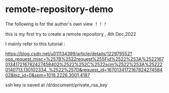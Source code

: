 # remote-repository-demo

The following is for the author's own view ！！！

this is my first try to create a remote repository , 4th Dec,2022


I mainly refer to this tutorial :


https://blog.csdn.net/u011134399/article/details/122979552?ops_request_misc=%257B%2522request%255Fid%2522%253A%2522167013417216782427458402%2522%252C%2522scm%2522%253A%252220140713.130102334..%2522%257D&request_id=167013417216782427458402&biz_id=0&spm=1018.2226.3001.4187

ssh key is saved at /d/document/private_rsa_key



